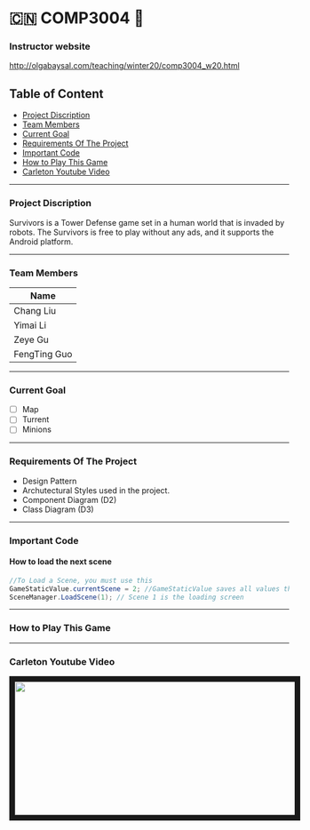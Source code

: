 # :cn: COMP3004 :thinking:

### Instructor website
http://olgabaysal.com/teaching/winter20/comp3004_w20.html

##  Table of Content

- [Project Discription](#project-discription)
- [Team Members](#team-members)
- [Current Goal](#current-goal)
- [Requirements Of The Project](#requirements-of-the-project)
- [Important Code](#important-code)
- [How to Play This Game](#how-to-play-this-game)
- [Carleton Youtube Video](#carleton-youtube-video)
---

###  Project Discription
Survivors is a Tower Defense game set in a human world that is invaded by robots. The Survivors is free to play without any ads, and it supports the Android platform.

---

### Team Members
Name |
-----|
Chang Liu|
Yimai Li|
Zeye Gu|
FengTing Guo|

---

### Current Goal
- [ ] Map
- [ ] Turrent
- [ ] Minions
---

### Requirements Of The Project
* Design Pattern
* Archutectural Styles used in the project.
* Component Diagram (D2)
* Class Diagram (D3)

---

### Important Code

#### How to load the next scene
``` c#
//To Load a Scene, you must use this
GameStaticValue.currentScene = 2; //GameStaticValue saves all values that pass through different scenes
SceneManager.LoadScene(1); // Scene 1 is the loading screen
```

---

### How to Play This Game

---

### Carleton Youtube Video

<a href="https://youtu.be/kT-q31NzQUI
" target="_blank"><img src="https://github.com/LI-YIMAI/COMP3004/blob/master/README_Source/ucarl08.jpg" width="620" height="240" border="10" /></a>
